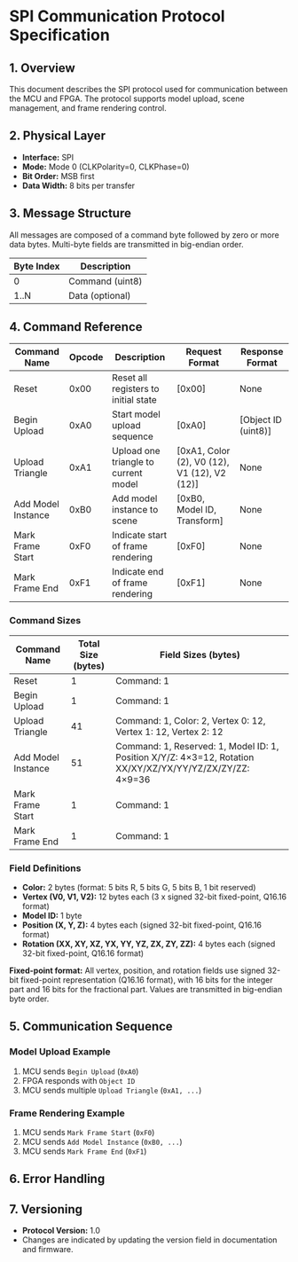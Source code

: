 # SPI Communication Protocol Specification

## 1. Overview

This document describes the SPI protocol used for communication between the MCU and FPGA. The protocol supports model upload, scene management, and frame rendering control.

## 2. Physical Layer

- **Interface:** SPI
- **Mode:** Mode 0 (CLKPolarity=0, CLKPhase=0)
- **Bit Order:** MSB first
- **Data Width:** 8 bits per transfer

## 3. Message Structure

All messages are composed of a command byte followed by zero or more data bytes. Multi-byte fields are transmitted in big-endian order.

| Byte Index | Description         |
|------------|--------------------|
| 0          | Command (uint8)    |
| 1..N       | Data (optional)    |

## 4. Command Reference

| Command Name      | Opcode | Description                                 | Request Format                  | Response Format                |
|-------------------|--------|---------------------------------------------|---------------------------------|--------------------------------|
| Reset             | 0x00   | Reset all registers to initial state        | [0x00]                         | None                           |
| Begin Upload      | 0xA0   | Start model upload sequence                 | [0xA0]                         | [Object ID (uint8)]            |
| Upload Triangle   | 0xA1   | Upload one triangle to current model        | [0xA1, Color (2), V0 (12), V1 (12), V2 (12)] | None |
| Add Model Instance| 0xB0   | Add model instance to scene                 | [0xB0, Model ID, Transform]     | None                           |
| Mark Frame Start  | 0xF0   | Indicate start of frame rendering           | [0xF0]                         | None                           |
| Mark Frame End    | 0xF1   | Indicate end of frame rendering             | [0xF1]                         | None                           |

### Command Sizes

| Command Name        | Total Size (bytes) | Field Sizes (bytes) |
|---------------------|-------------------|---------------------|
| Reset               | 1                 | Command: 1          |
| Begin Upload        | 1                 | Command: 1          |
| Upload Triangle     | 41                | Command: 1, Color: 2, Vertex 0: 12, Vertex 1: 12, Vertex 2: 12 |
| Add Model Instance  | 51                | Command: 1, Reserved: 1, Model ID: 1, Position X/Y/Z: 4×3=12, Rotation XX/XY/XZ/YX/YY/YZ/ZX/ZY/ZZ: 4×9=36 |
| Mark Frame Start    | 1                 | Command: 1          |
| Mark Frame End      | 1                 | Command: 1          |

### Field Definitions

- **Color:** 2 bytes (format: 5 bits R, 5 bits G, 5 bits B, 1 bit reserved)
- **Vertex (V0, V1, V2):** 12 bytes each (3 x signed 32-bit fixed-point, Q16.16 format)
- **Model ID:** 1 byte
- **Position (X, Y, Z):** 4 bytes each (signed 32-bit fixed-point, Q16.16 format)
- **Rotation (XX, XY, XZ, YX, YY, YZ, ZX, ZY, ZZ):** 4 bytes each (signed 32-bit fixed-point, Q16.16 format)

**Fixed-point format:**
All vertex, position, and rotation fields use signed 32-bit fixed-point representation (Q16.16 format), with 16 bits for the integer part and 16 bits for the fractional part. Values are transmitted in big-endian byte order.

## 5. Communication Sequence

### Model Upload Example

1. MCU sends `Begin Upload` (`0xA0`)
2. FPGA responds with `Object ID`
3. MCU sends multiple `Upload Triangle` (`0xA1, ...`)

### Frame Rendering Example

1. MCU sends `Mark Frame Start` (`0xF0`)
2. MCU sends `Add Model Instance` (`0xB0, ...`)
3. MCU sends `Mark Frame End` (`0xF1`)

## 6. Error Handling

## 7. Versioning

- **Protocol Version:** 1.0
- Changes are indicated by updating the version field in documentation and firmware.
